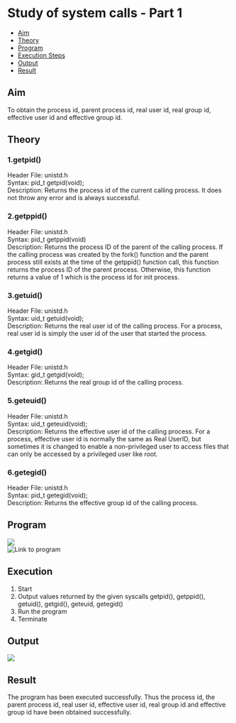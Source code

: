 # Study of system calls - Part 1

* [Aim](#Aim)
* [Theory](#Theory)
* [Program](#Program)
* [Execution Steps](#Execution)
* [Output](#Output)
* [Result](#Result)

## Aim
To obtain the process id, parent process id, real user id, real group id, effective user id and effective group id. 

## Theory
### 1.getpid()
Header File: unistd.h\
Syntax: pid_t getpid(void);\
Description: Returns the process id of the current calling process. It does not throw any error and is always successful. 
### 2.getppid()
Header File: unistd.h\
Syntax: pid_t getppid(void)\
Description: Returns the process ID of the parent of the calling process. If the calling process was created by the fork() function and the parent process still exists at the time of the getppid() function call, this function returns the process ID of the parent process. Otherwise, this function returns a value of 1 which is the process id for init process.

### 3.getuid()
Header File: unistd.h\
Syntax:  uid_t getuid(void);\
Description: Returns the real user id of the calling process. For a process, real user id is simply the user id of the user that started the process.
### 4.getgid()
Header File: unistd.h\
Syntax: gid_t getgid(void);\
Description: Returns the real group id of the calling process. 
### 5.geteuid()
Header File: unistd.h\
Syntax: uid_t geteuid(void); \
Description: Returns the effective user id of the calling process. For a process, effective user id is normally the same as Real UserID, but sometimes it is changed to enable a non-privileged user to access files that can only be accessed by a privileged user like root.
        

### 6.getegid()
Header File: unistd.h\
Syntax: pid_t getegid(void);\
Description: Returns the effective group id of the calling process. 


## Program
![](https://i.imgur.com/jUeaQj4.png)\
![Link to program](https://github.com/vhawk19/NetworkProgrammingLab/blob/main/cycle_1/sys_calls.go)


## Execution
1. Start
2. Output values returned by the given syscalls getpid(), getppid(), getuid(), getgid(), geteuid, getegid()
3. Run the program
4. Terminate
        
## Output
![](https://i.imgur.com/KuU1BU2.png)


## Result
The program has been executed successfully. Thus the process id, the parent process id, real user id, effective user id, real group id and effective group id have been obtained successfully. 
